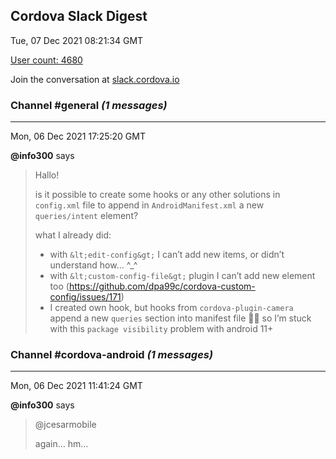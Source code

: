 ## Cordova Slack Digest
Tue, 07 Dec 2021 08:21:34 GMT

[User count: 4680](https://cordova.slack.com/)


Join the conversation at [slack.cordova.io](http://slack.cordova.io/)

### __Channel #general__ _(1 messages)_
---

Mon, 06 Dec 2021 17:25:20 GMT

__@info300__ says 
> Hallo!
> 
> is it possible to create some hooks or any other solutions in `config.xml` file to append in `AndroidManifest.xml` a new `queries/intent` element?
> 
> what I already did:
> - with `&lt;edit-config&gt;` I can’t add new items, or didn’t understand how… ^_^
> - with `&lt;custom-config-file&gt;` plugin I can’t add new element too (<https://github.com/dpa99c/cordova-custom-config/issues/171>)
> - I created own hook, but hooks from `cordova-plugin-camera` append a new `queries` section into manifest file 🤦‍♂️
> so I’m stuck with this `package visibility` problem with android 11+
> 

### __Channel #cordova-android__ _(1 messages)_
---

Mon, 06 Dec 2021 11:41:24 GMT

__@info300__ says 
> @jcesarmobile
> 
> again… hm…
> 
